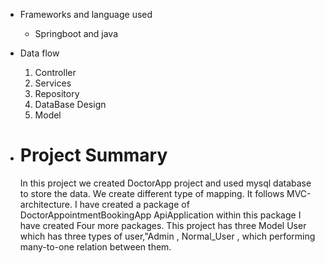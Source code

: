 * Frameworks and language used
  
    * Springboot and java
* Data flow
  1. Controller
  2. Services
  3. Repository
  4. DataBase Design
  5. Model
 

* # Project Summary
   In this project we created DoctorApp project and used mysql database to store the data. We create different type of mapping. It follows MVC-architecture.
  I have created a package of DoctorAppointmentBookingApp  ApiApplication within this package I have created Four more packages. This project has three Model User which has three types of user,"Admin , Normal_User , which performing many-to-one relation between them.
